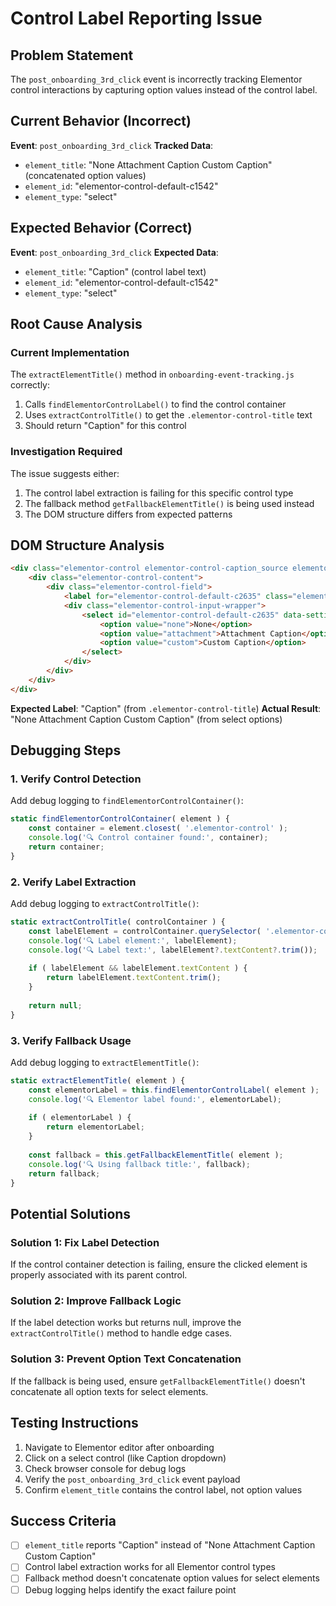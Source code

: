 
# Control Label Reporting Issue

## Problem Statement

The `post_onboarding_3rd_click` event is incorrectly tracking Elementor control interactions by capturing option values instead of the control label.

## Current Behavior (Incorrect)

**Event**: `post_onboarding_3rd_click`
**Tracked Data**:
- `element_title`: "None Attachment Caption Custom Caption" (concatenated option values)
- `element_id`: "elementor-control-default-c1542" 
- `element_type`: "select"

## Expected Behavior (Correct)

**Event**: `post_onboarding_3rd_click`
**Expected Data**:
- `element_title`: "Caption" (control label text)
- `element_id`: "elementor-control-default-c1542"
- `element_type`: "select"

## Root Cause Analysis

### Current Implementation
The `extractElementTitle()` method in `onboarding-event-tracking.js` correctly:
1. Calls `findElementorControlLabel()` to find the control container
2. Uses `extractControlTitle()` to get the `.elementor-control-title` text
3. Should return "Caption" for this control

### Investigation Required
The issue suggests either:
1. The control label extraction is failing for this specific control type
2. The fallback method `getFallbackElementTitle()` is being used instead
3. The DOM structure differs from expected patterns

## DOM Structure Analysis

```html
<div class="elementor-control elementor-control-caption_source elementor-control-type-select">
    <div class="elementor-control-content">
        <div class="elementor-control-field">
            <label for="elementor-control-default-c2635" class="elementor-control-title">Caption</label>
            <div class="elementor-control-input-wrapper">
                <select id="elementor-control-default-c2635" data-setting="caption_source">
                    <option value="none">None</option>
                    <option value="attachment">Attachment Caption</option>
                    <option value="custom">Custom Caption</option>
                </select>
            </div>
        </div>
    </div>
</div>
```

**Expected Label**: "Caption" (from `.elementor-control-title`)
**Actual Result**: "None Attachment Caption Custom Caption" (from select options)

## Debugging Steps

### 1. Verify Control Detection
Add debug logging to `findElementorControlContainer()`:
```javascript
static findElementorControlContainer( element ) {
    const container = element.closest( '.elementor-control' );
    console.log('🔍 Control container found:', container);
    return container;
}
```

### 2. Verify Label Extraction
Add debug logging to `extractControlTitle()`:
```javascript
static extractControlTitle( controlContainer ) {
    const labelElement = controlContainer.querySelector( '.elementor-control-title' );
    console.log('🔍 Label element:', labelElement);
    console.log('🔍 Label text:', labelElement?.textContent?.trim());
    
    if ( labelElement && labelElement.textContent ) {
        return labelElement.textContent.trim();
    }
    
    return null;
}
```

### 3. Verify Fallback Usage
Add debug logging to `extractElementTitle()`:
```javascript
static extractElementTitle( element ) {
    const elementorLabel = this.findElementorControlLabel( element );
    console.log('🔍 Elementor label found:', elementorLabel);
    
    if ( elementorLabel ) {
        return elementorLabel;
    }
    
    const fallback = this.getFallbackElementTitle( element );
    console.log('🔍 Using fallback title:', fallback);
    return fallback;
}
```

## Potential Solutions

### Solution 1: Fix Label Detection
If the control container detection is failing, ensure the clicked element is properly associated with its parent control.

### Solution 2: Improve Fallback Logic
If the label detection works but returns null, improve the `extractControlTitle()` method to handle edge cases.

### Solution 3: Prevent Option Text Concatenation
If the fallback is being used, ensure `getFallbackElementTitle()` doesn't concatenate all option texts for select elements.

## Testing Instructions

1. Navigate to Elementor editor after onboarding
2. Click on a select control (like Caption dropdown)
3. Check browser console for debug logs
4. Verify the `post_onboarding_3rd_click` event payload
5. Confirm `element_title` contains the control label, not option values

## Success Criteria

- [ ] `element_title` reports "Caption" instead of "None Attachment Caption Custom Caption"
- [ ] Control label extraction works for all Elementor control types
- [ ] Fallback method doesn't concatenate option values for select elements
- [ ] Debug logging helps identify the exact failure point